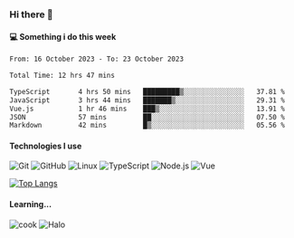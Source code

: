 ### Hi there 👋

#### 💻 Something i do this week

<!--START_SECTION:waka-->

```txt
From: 16 October 2023 - To: 23 October 2023

Total Time: 12 hrs 47 mins

TypeScript       4 hrs 50 mins   █████████▒░░░░░░░░░░░░░░░   37.81 %
JavaScript       3 hrs 44 mins   ███████▒░░░░░░░░░░░░░░░░░   29.31 %
Vue.js           1 hr 46 mins    ███▒░░░░░░░░░░░░░░░░░░░░░   13.91 %
JSON             57 mins         ██░░░░░░░░░░░░░░░░░░░░░░░   07.50 %
Markdown         42 mins         █▒░░░░░░░░░░░░░░░░░░░░░░░   05.56 %
```

<!--END_SECTION:waka-->


#### Technologies I use
![Git](https://img.shields.io/badge/-Git-222222?style=flat&logo=git&logoColor=F05032)
![GitHub](https://img.shields.io/badge/-GitHub-181717?style=flat&logo=github)
![Linux](https://img.shields.io/badge/-Linux-222222?style=flat&logo=linux&logoColor=FCC624)
![TypeScript](https://img.shields.io/badge/-TypeScript-000000?style=flat&logo=typescript)
![Node.js](https://img.shields.io/badge/-Node.js-222222?style=flat&logo=node.js&logoColor=339933)
![Vue](https://img.shields.io/badge/-Vue-222222?style=flat&logo=Vue.js&logoColor=4FC08D)

[![Top Langs](https://github-readme-stats.vercel.app/api/top-langs/?username=GodlessLiu&layout=compact)](https://github.com/anuraghazra/github-readme-stats)
#### Learning...
![cook](https://img.shields.io/badge/cook-v0.0.0-yellow.svg)
![Halo](https://img.shields.io/badge/Halo-v2.9.0-blue.svg)
